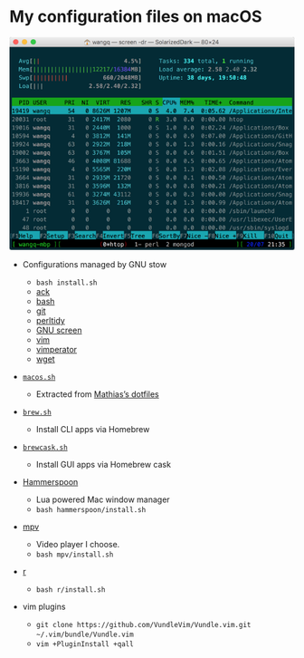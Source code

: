 # My configuration files on macOS

![Screenshot of a terminal window](images/screen.png)

* Configurations managed by GNU stow
    * `bash install.sh`
    * [ack](stow-ack/.ackrc)
    * [bash](stow-bash/)
    * [git](stow-git/)
    * [perltidy](stow-perltidy/.perltidyrc)
    * [GNU screen](stow-screen/.screenrc)
    * [vim](stow-vim/.vimrc)
    * [vimperator](stow-vimperator/.vimperatorrc)
    * [wget](stow-wget/.wgetrc)

* [`macos.sh`](macos.sh)
    * Extracted from [Mathias’s dotfiles](https://github.com/mathiasbynens/dotfiles/blob/master/.macos)
* [`brew.sh`](brew.sh)
    * Install CLI apps via Homebrew
* [`brewcask.sh`](brewcask.sh)
    * Install GUI apps via Homebrew cask

* [Hammerspoon](hammerspoon/)
    * Lua powered Mac window manager
    * `bash hammerspoon/install.sh`
* [mpv](mpv/)
    * Video player I choose.
    * `bash mpv/install.sh`
* [r](r/)
    * `bash r/install.sh`
* vim plugins
    * `git clone https://github.com/VundleVim/Vundle.vim.git ~/.vim/bundle/Vundle.vim`
    * `vim +PluginInstall +qall`
